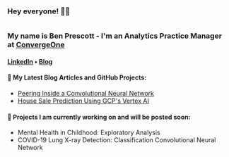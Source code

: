 <h3>Hey everyone! 👋🤓<br><br>

My name is Ben Prescott - I'm an Analytics Practice Manager at [ConvergeOne](https://www.convergeone.com/)</h3>

<h4> <a href="https://www.linkedin.com/in/benjaminprescott/">LinkedIn</a> • <a href="https://www.thegradientdescent.com/">Blog</a>
<h4>📕 My Latest Blog Articles and GitHub Projects:</h4>

<!-- BLOG-POST-LIST:START -->
- [Peering Inside a Convolutional Neural Network](https://www.thegradientdescent.com/deeplearning/cnn/Visualizing-CNN/)
- [House Sale Prediction Using GCP's Vertex AI](https://www.thegradientdescent.com/regression/gcp/Google-Vertex-AI-Demo/)
<!-- BLOG-POST-LIST:END -->

<h4>💼 Projects I am currently working on and will be posted soon:</h4>

<!-- PROJECT-LIST:START -->
- Mental Health in Childhood: Exploratory Analysis
- COVID-19 Lung X-ray Detection: Classification Convolutional Neural Network
<!-- PROJECT-LIST:END -->
